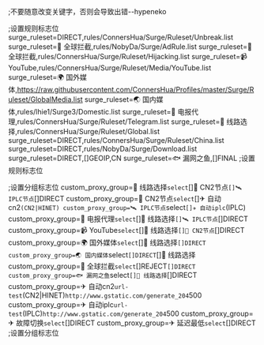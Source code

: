 ;不要随意改变关键字，否则会导致出错--hypeneko

;设置规则标志位
surge_ruleset=DIRECT,rules/ConnersHua/Surge/Ruleset/Unbreak.list
surge_ruleset=🛑 全球拦截,rules/NobyDa/Surge/AdRule.list
surge_ruleset=🛑 全球拦截,rules/ConnersHua/Surge/Ruleset/Hijacking.list
surge_ruleset=📹 YouTube,rules/ConnersHua/Surge/Ruleset/Media/YouTube.list
surge_ruleset=🌍 国外媒体,https://raw.githubusercontent.com/ConnersHua/Profiles/master/Surge/Ruleset/GlobalMedia.list
surge_ruleset=🌏 国内媒体,rules/lhie1/Surge3/Domestic.list
surge_ruleset=📲 电报代理,rules/ConnersHua/Surge/Ruleset/Telegram.list
surge_ruleset=🔰 线路选择,rules/ConnersHua/Surge/Ruleset/Global.list
surge_ruleset=DIRECT,rules/ConnersHua/Surge/Ruleset/China.list
surge_ruleset=DIRECT,rules/NobyDa/Surge/Download.list
surge_ruleset=DIRECT,[]GEOIP,CN
surge_ruleset=🐟 漏网之鱼,[]FINAL
;设置规则标志位

;设置分组标志位
custom_proxy_group=🔰 线路选择`select`[]🚀 CN2节点`[]🛰 IPLC节点`[]DIRECT
custom_proxy_group=🚀 CN2节点`select`[]✈ 自动cn2`(CN2|HINET)
custom_proxy_group=🛰 IPLC节点`select`[]✈ 自动iplc`(IPLC)
custom_proxy_group=📲 电报代理`select`[]🔰 线路选择`[]🛰 IPLC节点`[]DIRECT
custom_proxy_group=📹 YouTube`select`[]🔰 线路选择`[]🚀 CN2节点`[]DIRECT
custom_proxy_group=🌍 国外媒体`select`[]🔰 线路选择`[]DIRECT
custom_proxy_group=🌏 国内媒体`select`[]DIRECT`[]🔰 线路选择
custom_proxy_group=🛑 全球拦截`select`[]REJECT`[]DIRECT
custom_proxy_group=🐟 漏网之鱼`select`[]🔰 线路选择`[]DIRECT
custom_proxy_group=✈ 自动cn2`url-test`(CN2|HINET)`http://www.gstatic.com/generate_204`500
custom_proxy_group=✈ 自动iplc`url-test`(IPLC)`http://www.gstatic.com/generate_204`500
custom_proxy_group=✈ 故障切换`select`[]DIRECT
custom_proxy_group=✈ 延迟最低`select`[]DIRECT
;设置分组标志位
